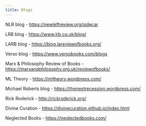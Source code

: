 ```yaml
---
title: Blogs
---
```


NLR blog - <https://newleftreview.org/sidecar>

LRB blog - <https://www.lrb.co.uk/blog/>

LARB blog - <https://blog.lareviewofbooks.org/>

Verso blog - <https://www.versobooks.com/blogs>

Marx & Philosophy Review of Books - <https://marxandphilosophy.org.uk/reviewofbooks/>

ML Theory - <https://mltheory.wordpress.com/>

Michael Roberts blog - <https://thenextrecession.wordpress.com/>

Rick Roderick - <http://rickroderick.org/>

Divine Curation - <https://divinecuration.github.io/index.html>

Neglected Books - <https://neglectedbooks.com/>